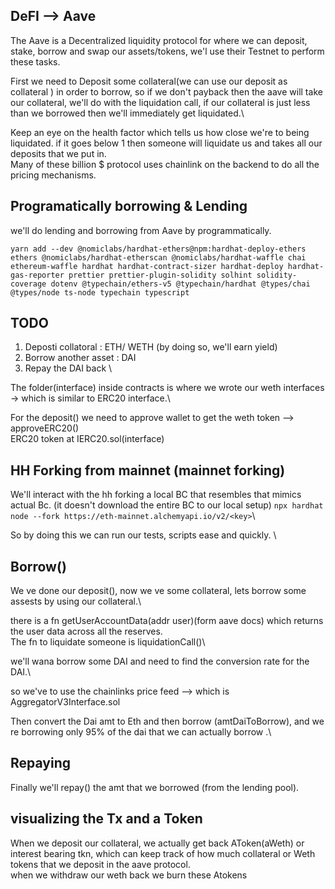## DeFI --> Aave

The Aave is a Decentralized liquidity protocol for where we can deposit, stake, borrow and swap our assets/tokens, we'l use their Testnet to perform these tasks.

First we need to Deposit some collateral(we can use our deposit as collateral ) in order to borrow, so if we don't payback then the aave will take our collateral, we'll do with the liquidation call, if our collateral is just less than we borrowed then we'll immediately get liquidated.\

Keep an eye on the health factor which tells us how close we're to being liquidated. if it goes below 1 then someone will liquidate us and takes all our deposits that we put in. \
Many of these billion $ protocol uses chainlink on the backend to do all the pricing mechanisms.

## Programatically borrowing & Lending

we'll do lending and borrowing from Aave by programmatically.

`yarn add --dev @nomiclabs/hardhat-ethers@npm:hardhat-deploy-ethers ethers @nomiclabs/hardhat-etherscan @nomiclabs/hardhat-waffle chai ethereum-waffle hardhat hardhat-contract-sizer hardhat-deploy hardhat-gas-reporter prettier prettier-plugin-solidity solhint solidity-coverage dotenv @typechain/ethers-v5 @typechain/hardhat @types/chai @types/node ts-node typechain typescript`

## TODO

1. Deposti collatoral : ETH/ WETH (by doing so, we'll earn yield)
2. Borrow another asset : DAI
3. Repay the DAI back \

The folder(interface) inside contracts is where we wrote our weth interfaces -> which is similar to ERC20 interface.\

For the deposit() we need to approve wallet to get the weth token --> approveERC20() \
ERC20 token at IERC20.sol(interface)


## HH Forking from mainnet (mainnet forking)

We'll interact with the hh forking a local BC that resembles that mimics actual Bc. (it doesn't download the entire BC to our local setup)
`npx hardhat node --fork https://eth-mainnet.alchemyapi.io/v2/<key>`\

So by doing this we can run our tests, scripts ease and quickly. \

## Borrow()

We ve done our deposit(), now we ve some collateral, lets borrow some assests by using our collateral.\

there is a fn getUserAccountData(addr user)(form aave docs) which returns the user data across all the reserves.\
The fn to liquidate someone is liquidationCall()\

we'll wana borrow some DAI and need to find the conversion rate for the DAI.\

so we've to use the chainlinks price feed --> which is AggregatorV3Interface.sol

Then convert the Dai amt to Eth and then borrow (amtDaiToBorrow), and we re borrowing only 95% of the dai that we can actually borrow .\

## Repaying

Finally we'll repay() the amt that we borrowed (from the lending pool).

## visualizing the Tx and a Token

When we deposit our collateral, we actually get back AToken(aWeth) or interest bearing tkn, which can keep track of how much collateral or Weth tokens that we deposit in the aave protocol. \
when we withdraw our weth back we burn these Atokens



